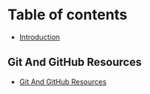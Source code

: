 # Table of contents

* [Introduction](README.md)

## Git And GitHub Resources

* [Git And GitHub Resources](git-and-github-resources/git-and-github-resources.md)

